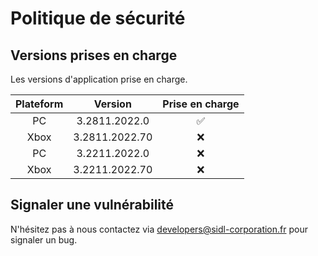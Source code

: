 # Politique de sécurité

## Versions prises en charge

Les versions d'application prise en charge.

| Plateform | Version | Prise en charge    |
| :-: | :-: | :-: |
| PC | 3.2811.2022.0   | :white_check_mark: |
| Xbox | 3.2811.2022.70   | :x: |
| PC | 3.2211.2022.0   | :x: |
| Xbox | 3.2211.2022.70   | :x: |

## Signaler une vulnérabilité

N'hésitez pas à nous contactez via developers@sidl-corporation.fr pour signaler un bug.
